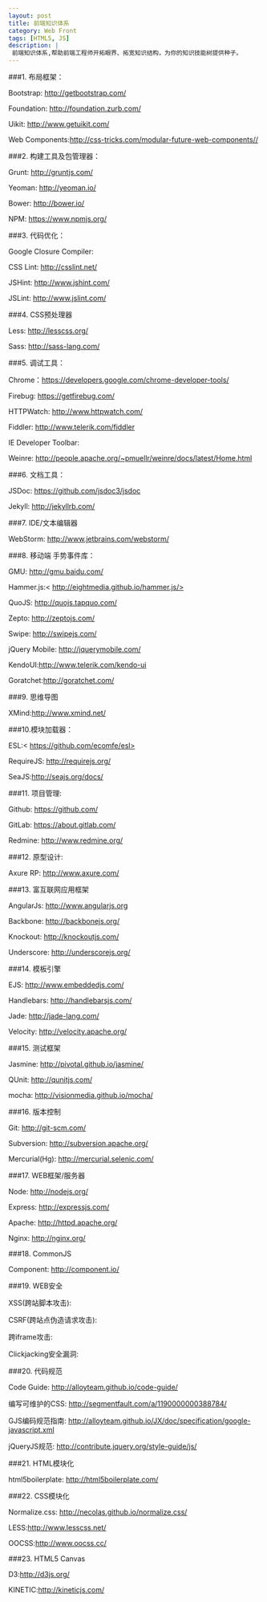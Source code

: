```yaml
---
layout: post
title: 前端知识体系
category: Web Front
tags: [HTML5, JS]
description: |
 前端知识体系,帮助前端工程师开拓眼界、拓宽知识结构，为你的知识技能树提供种子。
---
```


###1. 布局框架：

Bootstrap: <http://getbootstrap.com/>
    
Foundation: <http://foundation.zurb.com/>
    
Uikit: <http://www.getuikit.com/>

Web Components:<http://css-tricks.com/modular-future-web-components//>
    

###2. 构建工具及包管理器：

Grunt: <http://gruntjs.com/>

Yeoman: <http://yeoman.io/>

Bower: <http://bower.io/>

NPM: <https://www.npmjs.org/>

###3. 代码优化：

Google Closure Compiler:

CSS Lint:  <http://csslint.net/>

JSHint: <http://www.jshint.com/>

JSLint: <http://www.jslint.com/>

###4. CSS预处理器

Less: <http://lesscss.org/>

Sass: <http://sass-lang.com/>

###5. 调试工具：

Chrome：<https://developers.google.com/chrome-developer-tools/>

Firebug: <https://getfirebug.com/>

HTTPWatch: <http://www.httpwatch.com/>

Fiddler: <http://www.telerik.com/fiddler>

IE Developer Toolbar: 

Weinre: <http://people.apache.org/~pmuellr/weinre/docs/latest/Home.html>

###6. 文档工具：

JSDoc: <https://github.com/jsdoc3/jsdoc>

Jekyll: <http://jekyllrb.com/>

###7. IDE/文本编辑器

WebStorm: <http://www.jetbrains.com/webstorm/>

###8. 移动端 手势事件库：

GMU: <http://gmu.baidu.com/>

Hammer.js:< http://eightmedia.github.io/hammer.js/>

QuoJS: <http://quojs.tapquo.com/>

Zepto: <http://zeptojs.com/>

Swipe: <http://swipejs.com/>

jQuery Mobile: <http://jquerymobile.com/>

KendoUI:<http://www.telerik.com/kendo-ui>

Goratchet:<http://goratchet.com/>

###9. 思维导图

XMind:<http://www.xmind.net/>

###10.模块加载器：

ESL:< https://github.com/ecomfe/esl>

RequireJS: <http://requirejs.org/>

SeaJS:<http://seajs.org/docs/>

###11. 项目管理:

Github: <https://github.com/>

GitLab: <https://about.gitlab.com/>

Redmine: <http://www.redmine.org/>
    

###12. 原型设计:

Axure RP: <http://www.axure.com/>

###13. 富互联网应用框架

 AngularJs: <http://www.angularjs.org>
 
 Backbone: <http://backbonejs.org/>
 
 Knockout: <http://knockoutjs.com/>
 
 Underscore: <http://underscorejs.org/>

###14. 模板引擎

 EJS: <http://www.embeddedjs.com/>
 
 Handlebars: <http://handlebarsjs.com/>
 
 Jade: <http://jade-lang.com/>
 
 Velocity: <http://velocity.apache.org/>

###15. 测试框架

Jasmine: <http://pivotal.github.io/jasmine/>

QUnit: <http://qunitjs.com/>

mocha: <http://visionmedia.github.io/mocha/>

###16. 版本控制

Git: <http://git-scm.com/>

Subversion: <http://subversion.apache.org/>

Mercurial(Hg):  <http://mercurial.selenic.com/>

###17. WEB框架/服务器

Node: <http://nodejs.org/>

Express:  <http://expressjs.com/>

Apache: <http://httpd.apache.org/>

Nginx: <http://nginx.org/>

###18. CommonJS

Component: <http://component.io/>

###19. WEB安全

XSS(跨站脚本攻击):

CSRF(跨站点伪造请求攻击):

跨iframe攻击:

Clickjacking安全漏洞:

###20. 代码规范

Code Guide: <http://alloyteam.github.io/code-guide/>

编写可维护的CSS: <http://segmentfault.com/a/1190000000388784/>

GJS编码规范指南: <http://alloyteam.github.io/JX/doc/specification/google-javascript.xml>

jQueryJS规范: <http://contribute.jquery.org/style-guide/js/>


###21. HTML模块化

html5boilerplate: <http://html5boilerplate.com/>

###22. CSS模块化

Normalize.css: <http://necolas.github.io/normalize.css/>

LESS:<http://www.lesscss.net/>

OOCSS:<http://www.oocss.cc/>

###23. HTML5 Canvas

D3:<http://d3js.org/>

KINETIC:<http://kineticjs.com/>
